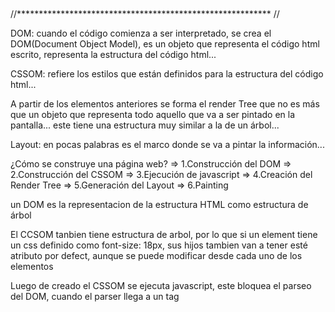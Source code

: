 ```javascript
```
```html
```

//********************************************************** //

DOM: cuando el código comienza a ser interpretado, se crea el DOM(Document Object Model), es un objeto que representa el código html escrito, representa la estructura del código html...

CSSOM: refiere los estilos que están definidos para la estructura del código html... 

A partir de los elementos anteriores se forma el render Tree que no es más que un objeto que representa todo aquello que va a ser pintado en la pantalla... este tiene una estructura muy similar a la de un árbol...

Layout: en pocas palabras es el marco donde se va a pintar la información...

¿Cómo se construye una página web? 
 => 1.Construcción del DOM
 => 2.Construcción del CSSOM
 => 3.Ejecución de javascript
 => 4.Creación del Render Tree
 => 5.Generación del Layout
 => 6.Painting

un DOM es la representacion de la estructura HTML como estructura de árbol

El CCSOM tanbien tiene estructura de arbol, por lo que si un element tiene un css definido como font-size: 18px, sus hijos tambien van a tener esté atributo por defect, aunque se puede modificar desde cada uno de los elementos 

Luego de creado el CSSOM se ejecuta javascript, este bloquea el parseo del DOM, cuando el parser llega a un tag <script/> frena para poder traer ese recurso y ejecutarlo, por eso cuando agregamos scrips de JS, se hace, generalmente, al final del documento HTML...

Luego el render tree solo se forma con lo que se va a ver en la pantalla...

Luego el layout determina el tamaño de la pantalla...
El layout es lo que determina el vewport

el viewport se puede configurar a través del tag meta viewport

<meta name="viewport" content="width=device-width, initial-scale=1">
scale se refiere al la escala respecto al tamaño de la pantalla

DOM API: es una serie de metodos y utiliades para interectuar con el DOM, notar que con el DOM API no se puede afectar al documento html...
En el navegador se puede acceder al DOM con la notación "document." este document es un objecto de JS con la que se puede trabajar...
Modificar el document se asemeja a modificar la la pantalla del navegador en timpo real 

MEDOTOS DE DOM API
```javascript
// selector getElement
documet.getElementById
document.getElementsByClass
document.getElementsByTagName
// puede ser getElement o getElements si son uno o varios elementos los que se quieren indentificar



//La propiedad innerText nos permite cambiar el contenido de texto de un elemento de texto o consultar su valor. A diferencia de innerHTML si le asignamos un string que contiene en su interior etiquetas HTML..
<div id="test"> Warning: This element contains <code>code</code> and <strong>strong language</strong>. </div>
var x = document.getElementById('test');
x.innerHTML // => " // => Warning: This element contains <code>code</code> and <strong>strong language</strong>. // => "

x.innerText class="hljs-comment">// => "Warning: This element contains code and strong language."

//selector query Selector
document.querySelectorAll("p") //selecciona todos los elementos de tipo parrafo
document.querySelectorAll(".clase1") //para seleccionar por clase se debe escribir un punto antes de la clase
document.querySelectorAll("#parrafo")// para seleccionar por tag


```

EVENTOS
Un evento es una señal de que algo sucedió, todos los nodos del DOM pueden generar estas señales...
Un Event Listener es el encargado de escuchar esas señales y hacer algo...
Un clic o presionar una tecla es un evento...

```javascript
const p1 = document.querySelector("#parrafo1") // selecciona el elemento con el id "parrafo1"
p1.addEventListener("click",fucntion(){
    console.log("me hicieron click")
})
```


